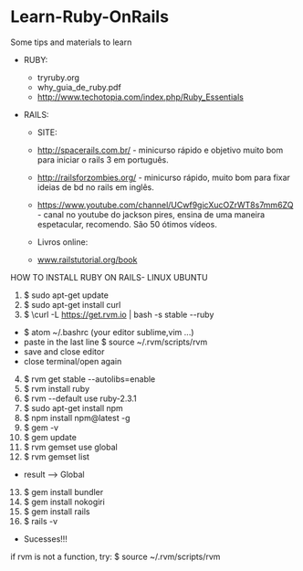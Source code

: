# Learn-Ruby-OnRails

Some tips and materials to learn

- RUBY:
  - tryruby.org
  - why_guia_de_ruby.pdf
  - http://www.techotopia.com/index.php/Ruby_Essentials

- RAILS:

  - SITE:
  - http://spacerails.com.br/ - minicurso rápido e objetivo muito bom para iniciar o rails 3 em português.
  - http://railsforzombies.org/ - minicurso rápido, muito bom para fixar ideias de bd no rails em inglês.
  - https://www.youtube.com/channel/UCwf9gicXucOZrWT8s7mm6ZQ - canal no youtube do jackson pires, ensina de uma maneira espetacular, recomendo. São 50 ótimos vídeos.

  - Livros online:
  - www.railstutorial.org/book


HOW TO INSTALL RUBY ON RAILS- LINUX UBUNTU

1. $ sudo apt-get update
2. $ sudo apt-get install curl
3. $ \curl -L https://get.rvm.io | bash -s stable --ruby
  - $ atom ~/.bashrc (your editor sublime,vim ...)
  - paste in the last line $ source ~/.rvm/scripts/rvm
  - save and close editor
  - close terminal/open again
4. $ rvm get stable --autolibs=enable
5. $ rvm install ruby
6. $ rvm --default use ruby-2.3.1
7. $ sudo apt-get install npm
8. $ npm install npm@latest -g
9. $ gem -v
10. $ gem update
11. $ rvm gemset use global
12. $ rvm gemset list
   - result --> Global
13. $ gem install bundler
14. $ gem install nokogiri
15. $ gem install rails
16. $ rails -v

- Sucesses!!!

if rvm is not a function, try: $ source ~/.rvm/scripts/rvm
